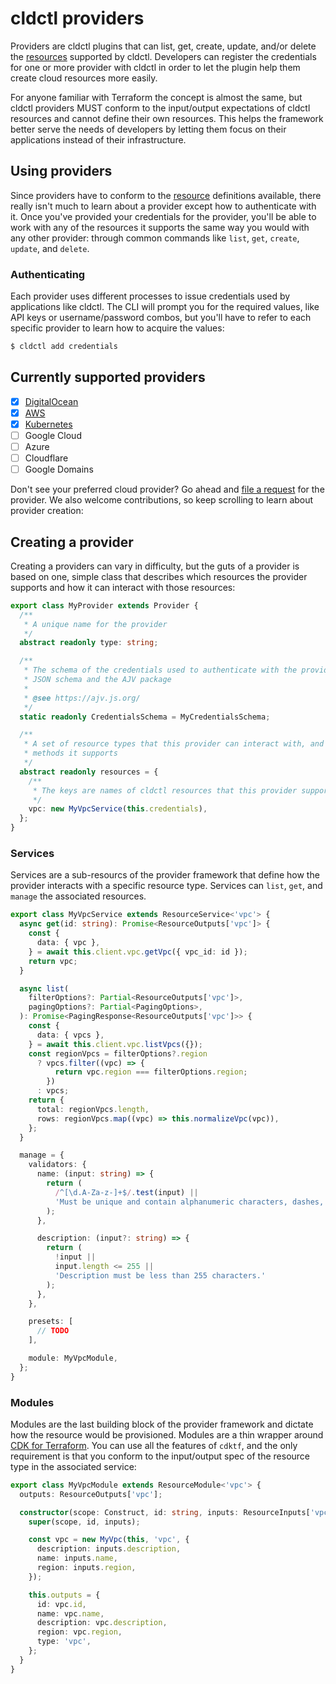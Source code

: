# cldctl providers

Providers are cldctl plugins that can list, get, create, update, and/or delete the [resources](../%40resources/) supported by cldctl. Developers can register the credentials for one or more provider with cldctl in order to let the plugin help them create cloud resources more easily.

For anyone familiar with Terraform the concept is almost the same, but cldctl providers MUST conform to the input/output expectations of cldctl resources and cannot define their own resources. This helps the framework better serve the needs of developers by letting them focus on their applications instead of their infrastructure.

## Using providers

Since providers have to conform to the [resource](../%40resources/) definitions available, there really isn't much to learn about a provider except how to authenticate with it. Once you've provided your credentials for the provider, you'll be able to work with any of the resources it supports the same way you would with any other provider: through common commands like `list`, `get`, `create`, `update`, and `delete`.

### Authenticating

Each provider uses different processes to issue credentials used by applications like cldctl. The CLI will prompt you for the required values, like API keys or username/password combos, but you'll have to refer to each specific provider to learn how to acquire the values:

```sh
$ cldctl add credentials
```

## Currently supported providers

- [x] [DigitalOcean](./digitalocean/)
- [X] [AWS](./aws/)
- [x] [Kubernetes](./kubernetes/)
- [ ] Google Cloud
- [ ] Azure
- [ ] Cloudflare
- [ ] Google Domains

Don't see your preferred cloud provider? Go ahead and [file a request](https://github.com/architect-team/cldctl/issues/new/choose) for the provider. We also welcome contributions, so keep scrolling to learn about provider creation:

## Creating a provider

Creating a providers can vary in difficulty, but the guts of a provider is based on one, simple class that describes which resources the provider supports and how it can interact with those resources:

```typescript
export class MyProvider extends Provider {
  /**
   * A unique name for the provider
   */
  abstract readonly type: string;

  /**
   * The schema of the credentials used to authenticate with the provider. Uses
   * JSON schema and the AJV package
   *
   * @see https://ajv.js.org/
   */
  static readonly CredentialsSchema = MyCredentialsSchema;

  /**
   * A set of resource types that this provider can interact with, and the
   * methods it supports
   */
  abstract readonly resources = {
    /**
     * The keys are names of cldctl resources that this provider supports
     */
    vpc: new MyVpcService(this.credentials),
  };
}
```

### Services

Services are a sub-resourcs of the provider framework that define how the provider interacts
with a specific resource type. Services can `list`, `get`, and `manage` the associated resources.

```ts
export class MyVpcService extends ResourceService<'vpc'> {
  async get(id: string): Promise<ResourceOutputs['vpc']> {
    const {
      data: { vpc },
    } = await this.client.vpc.getVpc({ vpc_id: id });
    return vpc;
  }

  async list(
    filterOptions?: Partial<ResourceOutputs['vpc']>,
    pagingOptions?: Partial<PagingOptions>,
  ): Promise<PagingResponse<ResourceOutputs['vpc']>> {
    const {
      data: { vpcs },
    } = await this.client.vpc.listVpcs({});
    const regionVpcs = filterOptions?.region
      ? vpcs.filter((vpc) => {
          return vpc.region === filterOptions.region;
        })
      : vpcs;
    return {
      total: regionVpcs.length,
      rows: regionVpcs.map((vpc) => this.normalizeVpc(vpc)),
    };
  }

  manage = {
    validators: {
      name: (input: string) => {
        return (
          /^[\d.A-Za-z-]+$/.test(input) ||
          'Must be unique and contain alphanumeric characters, dashes, and periods only.'
        );
      },

      description: (input?: string) => {
        return (
          !input ||
          input.length <= 255 ||
          'Description must be less than 255 characters.'
        );
      },
    },

    presets: [
      // TODO
    ],

    module: MyVpcModule,
  };
}
```

### Modules

Modules are the last building block of the provider framework and dictate how the resource would be provisioned. Modules are a thin wrapper around [CDK for Terraform](https://developer.hashicorp.com/terraform/cdktf). You can use all the features of `cdktf`, and the only requirement is that you conform to the input/output spec of the resource type in the associated service:

```typescript
export class MyVpcModule extends ResourceModule<'vpc'> {
  outputs: ResourceOutputs['vpc'];

  constructor(scope: Construct, id: string, inputs: ResourceInputs['vpc']) {
    super(scope, id, inputs);

    const vpc = new MyVpc(this, 'vpc', {
      description: inputs.description,
      name: inputs.name,
      region: inputs.region,
    });

    this.outputs = {
      id: vpc.id,
      name: vpc.name,
      description: vpc.description,
      region: vpc.region,
      type: 'vpc',
    };
  }
}
```

